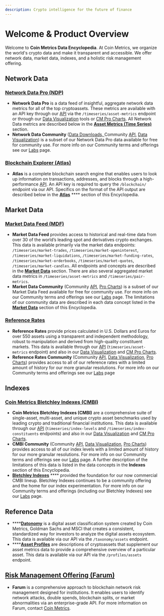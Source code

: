 ```yaml
---
description: Crypto intelligence for the future of finance
---
```


# Welcome & Product Overview

Welcome to **Coin Metrics Data Encyclopedia**. At Coin Metrics, we organize the world's crypto data and make it transparent and accessible.  We offer network data, market data, indexes, and a holistic risk management offering.&#x20;

## Network Data

### [Network Data Pro (NDP)](https://coinmetrics.io/network-data-pro/)

* **Network Data Pro** is a data feed of insightful, aggregate network data metrics for all of the top cryptoassets. These metrics are available with an API key through our [API](api.md) via the `/timeseries/asset-metrics` endpoint or through our [Data Visualization](charting-tools/data-visualization/) tools or [CM Pro Charts](charting-tools/cmpro/). All Network Data metrics are described below in the [**Asset Metrics (Time Series)** ](asset-metrics/asset-metrics-overview.md)section.
* **Network Data Community** ([Data Downloads, ](https://coinmetrics.io/community-network-data/)Community [API](api.md), [Data Visualization](charting-tools/data-visualization/)) is a subset of our Network Data Pro data available for free for community use. For more info on our Community terms and offerings see our [Labs](https://coinmetrics.io/cm-labs/) page.  &#x20;

### [Blockchain Explorer (Atlas)](https://coinmetrics.io/atlas/)

* **Atlas** is a complete blockchain search engine that enables users to look up information on transactions, addresses, and blocks through a high-performance [API](api.md). An API key is required to query the `/blockchain/` endpoint via our API. Specifics on the format of the API output are described below in the [**Atlas**](atlas/atlas-overview.md) **** section of this Encyclopedia.

## Market Data

### [Market Data Feed (MDF)](https://coinmetrics.io/market-data-feed/)

* **Market Data Feed** provides access to historical and real-time data from over 30 of the world’s leading spot and derivatives crypto exchanges. This data is available primarily via the market data endpoints: `/timeseries/market-trades`, `/timeseries/market-openinterest`, `/timeseries/market-liquidations`, `/timeseries/market-funding-rates`, `/timeseries/market-orderbooks`, `/timeseries/market-quotes`, `/timeseries/market-candles`.   All endpoints and concepts are described in the [**Market Data**](market-data/market-data-overview.md) section. There are also several aggregated market data metrics in `/timeseries/asset-metrics` and `/timeseries/pair-metrics`.
* **Market Data Community** (Community [API](api.md), [Pro Charts](charting-tools/cmpro/)) is a subset of our Market Data Feed available for free for community use. For more info on our Community terms and offerings see our [Labs](https://coinmetrics.io/cm-labs/) page.  The limitations of our community data are described in each data concept listed in the [**Market Data**](market-data/market-data-overview.md) section of this Encyclopedia.

### [Reference Rates](https://coinmetrics.io/reference-rates/)

* **Reference Rates** provide prices calculated in U.S. Dollars and Euros for over 550 assets using a transparent and independent methodology, robust to manipulation and derived from high-quality constituent markets.  This data is available through our [API](api.md) (`timeseries/asset-metrics` endpoint) and also in our [Data Visualization](charting-tools/data-visualization/) and [CM Pro Charts](charting-tools/cmpro/).&#x20;
* **Reference Rates Community** (Community [API](api.md), [Data Visualization](charting-tools/data-visualization/), [Pro Charts](charting-tools/cmpro/)) provides access to all of our reference rates with a limited amount of history for our more granular resolutions. For more info on our Community terms and offerings see our [Labs](https://coinmetrics.io/cm-labs/) page

## Indexes

### [Coin Metrics Bletchley Indexes (CMBI)](https://coinmetrics.io/cm-indexes/)

* **Coin Metrics Bletchley Indexes (CMBI)** are a comprehensive suite of single-asset, multi-asset, and unique crypto asset benchmarks used by leading crypto and traditional financial institutions.  This data is available through our [API](api.md) (`timeseries/index-levels` and `/timeseries/index-constituents` endpoints) and also in our [Data Visualization](charting-tools/data-visualization/) and [CM Pro Charts](charting-tools/cmpro/).&#x20;
* **CMBI Community** (Community [API](api.md), [Data Visualization](charting-tools/data-visualization/), [Pro Charts](charting-tools/cmpro/)) provides access to all of our index levels with a limited amount of history for our more granular resolutions. For more info on our Community terms and offerings see our [Labs](https://coinmetrics.io/cm-labs/) page. A further description of the limitations of this data is listed in the data concepts in the **Indexes** section of this Encyclopedia.
* [**Bletchley Indexes**](https://bletchleyindexes.com/) **** provided the foundation for our now commercial CMBI lineup. Bletchley Indexes continues to be a community offering and the home for our index experimentation. For more info on our Community terms and offerings (including our Bletchley Indexes) see our [Labs](https://coinmetrics.io/cm-labs/) page.

## Reference Data

* ****[**Datonomy**](reference-data/datonomy-overview.md) is a digital asset classification system created by Coin Metrics, Goldman Sachs and MSCI that creates a consistent, standardized way for investors to analyze the digital assets ecosystem.  This data is available via our API via the `/taxonomy/assets` endpoint.
* ****[**Asset Profiles**](reference-data/asset-profiles-overview.md) are descriptions of cryptoassets that supplement our asset metrics data to provide a comprehensive overview of a particular asset.  This data is available via our API via the `/profiles/assets` endpoint.

## [Risk Management Offering (Farum)](https://coinmetrics.io/farum/)

* **Farum** is a comprehensive approach to blockchain network risk management designed for institutions. It enables users to identify network attacks, double spends, blockchain splits, or market abnormalities via an enterprise-grade API. For more information on Farum, contact [Coin Metrics](https://coinmetrics.io/contact/). &#x20;

